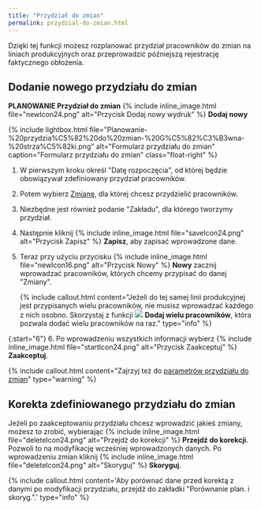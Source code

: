 ```yaml
---
title: "Przydział do zmian"
permalink: przydzial-do-zmian.html 
---
```


Dzięki tej funkcji możesz rozplanować przydział pracowników do zmian na liniach produkcyjnych oraz przeprowadzić późniejszą rejestrację faktycznego obłożenia. 

## Dodanie nowego przydziału do zmian

 **PLANOWANIE Przydział do zmian** {% include inline_image.html file="newIcon24.png" alt="Przycisk Dodaj nowy wydruk" %} **Dodaj nowy**

{% include lightbox.html file="Planowanie-%20przydzia%C5%82%20do%20zmian-%20G%C5%82%C3%B3wna-%20strza%C5%82ki.png" alt="Formularz przydziału do zmian" caption="Formularz przydziału do zmian" class="float-right" %}

1. W pierwszym kroku określ "Datę rozpoczęcia", od której będzie obowiązywał zdefiniowany przydział pracowników.
2. Potem wybierz [Zmianę](/zmiany), dla której chcesz przydzielić pracowników.
3. Niezbędne jest również podanie "Zakładu", dla którego tworzymy przydział.
4. Następnie kliknij  {% include inline_image.html file="saveIcon24.png" alt="Przycisk Zapisz" %} **Zapisz**, aby zapisać wprowadzone dane.
5. Teraz przy użyciu przycisku {% include inline_image.html file="newIcon16.png" alt="Przycisk Nowy" %} **Nowy** zacznij wprowadzać pracowników, których chcemy przypisać do danej "Zmiany".

    {% include callout.html content="Jeżeli do tej samej linii produkcyjnej jest przypisanych wielu pracowników, nie musisz wprowadzać każdego z nich osobno. Skorzystaj z funkcji ![](/images/newIcon16.png) **Dodaj wielu pracowników**, która pozwala dodać wielu pracowników na raz." type="info" %}

{:start="6"}
6. Po wprowadzeniu wszystkich informacji wybierz {% include inline_image.html file="startIcon24.png" alt="Przycisk Zaakceptuj" %} **Zaakceptuj**.

{% include callout.html content="Zajrzyj też do [parametrów przydziału do zmian](/parametry-przydzial-do-zmian)" type="warning" %}

## Korekta zdefiniowanego przydziału do zmian

Jeżeli po zaakceptowaniu przydziału chcesz wprowadzić jakieś zmiany, możesz to zrobić, wybierając {% include inline_image.html file="deleteIcon24.png" alt="Przejdź do korekcji" %} **Przejdź do korekcji**. Pozwoli to na modyfikację wcześniej wprowadzonych danych. Po wprowadzeniu zmian kliknij {% include inline_image.html file="deleteIcon24.png" alt="Skoryguj" %} **Skoryguj**. 

{% include callout.html content='Aby porównać dane przed korektą z danymi po modyfikacji przydziału, przejdź do zakładki "Porównanie plan. i skoryg.".' type="info" %}
